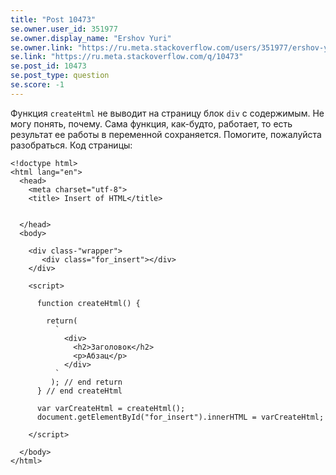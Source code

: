 ```yaml
---
title: "Post 10473"
se.owner.user_id: 351977
se.owner.display_name: "Ershov Yuri"
se.owner.link: "https://ru.meta.stackoverflow.com/users/351977/ershov-yuri"
se.link: "https://ru.meta.stackoverflow.com/q/10473"
se.post_id: 10473
se.post_type: question
se.score: -1
---
```

<p>Функция <code>createHtml</code> не выводит на страницу блок <code>div</code> с содержимым. Не могу понять, почему. Сама функция, как-будто, работает, то есть результат ее работы в переменной сохраняется. Помогите, пожалуйста разобраться. 
Код страницы:</p>

<pre><code>&lt;!doctype html&gt;
&lt;html lang="en"&gt;
  &lt;head&gt;
    &lt;meta charset="utf-8"&gt;
    &lt;title&gt; Insert of HTML&lt;/title&gt;


  &lt;/head&gt;
  &lt;body&gt;

    &lt;div class-"wrapper"&gt;
       &lt;div class="for_insert"&gt;&lt;/div&gt;      
    &lt;/div&gt;

    &lt;script&gt;

      function createHtml() {

        return( 
          ` 
            &lt;div&gt;
              &lt;h2&gt;Заголовок&lt;/h2&gt;
              &lt;p&gt;Абзац&lt;/p&gt;
            &lt;/div&gt;
          `
         ); // end return
      } // end createHtml

      var varCreateHtml = createHtml(); 
      document.getElementById("for_insert").innerHTML = varCreateHtml;  

    &lt;/script&gt;

  &lt;/body&gt;
&lt;/html&gt;
</code></pre>
